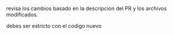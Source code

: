 revisa los cambios basado en la descripcion del PR y los archivos modificados.

debes ser estricto con el codigo nuevo

